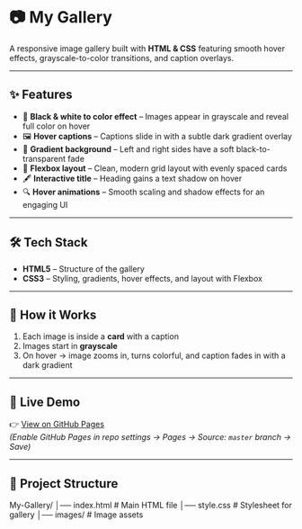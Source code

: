 # 📷 My Gallery

A responsive image gallery built with **HTML & CSS** featuring smooth hover effects, grayscale-to-color transitions, and caption overlays.

---

## ✨ Features
- 🎨 **Black & white to color effect** – Images appear in grayscale and reveal full color on hover  
- 🖼️ **Hover captions** – Captions slide in with a subtle dark gradient overlay  
- 🌌 **Gradient background** – Left and right sides have a soft black-to-transparent fade  
- 📱 **Flexbox layout** – Clean, modern grid layout with evenly spaced cards  
- 🖋️ **Interactive title** – Heading gains a text shadow on hover  
- 🔍 **Hover animations** – Smooth scaling and shadow effects for an engaging UI  

---

## 🛠️ Tech Stack
- **HTML5** – Structure of the gallery  
- **CSS3** – Styling, gradients, hover effects, and layout with Flexbox  

---

## 📌 How it Works
1. Each image is inside a **card** with a caption  
2. Images start in **grayscale**  
3. On hover → image zooms in, turns colorful, and caption fades in with a dark gradient  

---

## 🚀 Live Demo
👉 [View on GitHub Pages](https://rohitpandey227.github.io/My-Gallery/)  
*(Enable GitHub Pages in repo settings → Pages → Source: `master` branch → Save)*  

---

## 📂 Project Structure
My-Gallery/
│── index.html # Main HTML file
│── style.css # Stylesheet for gallery
│── images/ # Image assets
